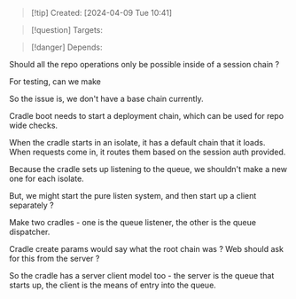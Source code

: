 
>[!tip] Created: [2024-04-09 Tue 10:41]

>[!question] Targets: 

>[!danger] Depends: 

Should all the repo operations only be possible inside of a session chain ?

For testing, can we make 

So the issue is, we don't have a base chain currently.

Cradle boot needs to start a deployment chain, which can be used for repo wide checks.

When the cradle starts in an isolate, it has a default chain that it loads.
When requests come in, it routes them based on the session auth provided.

Because the cradle sets up listening to the queue, we shouldn't make a new one for each isolate.

But, we might start the pure listen system, and then start up a client separately ?

Make two cradles - one is the queue listener, the other is the queue dispatcher.

Cradle create params would say what the root chain was ?
Web should ask for this from the server ?

So the cradle has a server client model too - the server is the queue that starts up, the client is the means of entry into the queue.